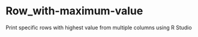 # Row_with-maximum-value
Print specific rows with highest value from multiple columns using R Studio
